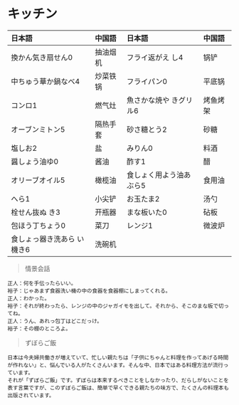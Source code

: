 # キッチン

| 日本語                                  | 中国語   | 日本語                               | 中国語   |
| :-------------------------------------- | :------- | :----------------------------------- | :------- |
| <ruby>換かん気き扇せん0</ruby>          | 抽油烟机 | <ruby>フライ返がえ し4</ruby>        | 锅铲     |
| <ruby>中ちゅう華か鍋なべ4</ruby>        | 炒菜铁锅 | <ruby>フライパン0</ruby>             | 平底锅   |
| <ruby>コンロ1</ruby>                    | 燃气灶   | <ruby>魚さかな焼や きグリル6</ruby>  | 烤鱼烤架 |
| <ruby>オーブンミトン5</ruby>            | 隔热手套 | <ruby>砂さ糖とう2</ruby>             | 砂糖     |
| <ruby>塩しお2</ruby>                    | 盐       | <ruby>みりん0</ruby>                 | 料酒     |
| <ruby>醤しょう油ゆ0</ruby>              | 酱油     | <ruby>酢す1</ruby>                   | 醋       |
| <ruby>オリーブオイル5</ruby>            | 橄榄油   | <ruby>食しょく用よう油あぶら5</ruby> | 食用油   |
| <ruby>へら1</ruby>                      | 小尖铲   | <ruby>お玉たま2</ruby>               | 汤勺     |
| <ruby>栓せん抜ぬ き3</ruby>             | 开瓶器   | <ruby>まな板いた0</ruby>             | 砧板     |
| <ruby>包ほう丁ちょう0</ruby>            | 菜刀     | <ruby>レンジ1</ruby>                 | 微波炉   |
| <ruby>食しょっ器き洗あら い機き6</ruby> | 洗碗机   |                                      |          |

> 情景会話

```text
正人：何を手伝ったらいい。
裕子：じゃあまず食器洗い機の中の食器を食器棚にしまってくれる。
正人：わかった。
裕子：それが終わったら、レンジの中のジャガイモを出して。それから、そこのまな板で切ってね。
正人：うん、あれっ包丁はどこだっけ。
裕子：その棚のところよ。
```

> ずぼらご飯

```text
日本は今夫婦共働きが増えていて、忙しい親たちは「子供にちゃんと料理を作ってあげる時間が作れない」と、悩んでいる人がたくさんいます。そんな中、日本ではある料理方法が流行っています。
それが「ずぼらご飯」です。ずぼらは本来するべきことをしなかったり、だらしがないことを表す言葉ですが、このずぼらご飯は、簡単で早くできる親たちの味方で、たくさんの料理本も出版されています。
```
